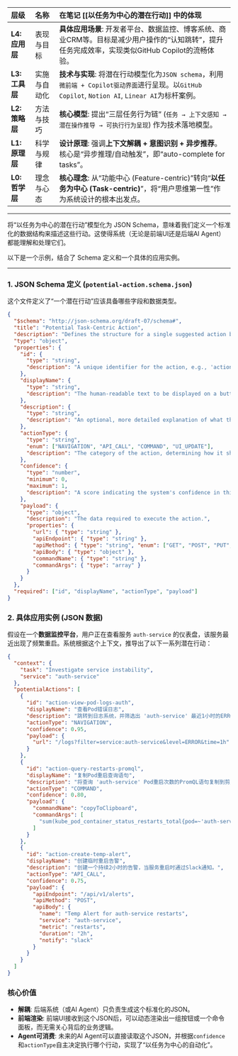 

| 层级 | 名称 | 在笔记 [[以任务为中心的潜在行动]] 中的体现 |
| :--- | :--- | :--- |
| **L4: 应用层** | 表现与目标 | **具体应用场景**: 开发者平台、数据监控、博客系统、商业CRM等。目标是减少用户操作的“认知跳转”，提升任务完成效率，实现类似GitHub Copilot的流畅体验。 |
| **L3: 工具层** | 实施与自动化 | **技术与实现**: 将潜在行动模型化为`JSON schema`，利用`微前端 + Copilot驱动界面`进行呈现。以`GitHub Copilot`, `Notion AI`, `Linear AI`为标杆案例。 |
| **L2: 策略层** | 方法与技巧 | **核心模型**: 提出“三层任务行为链” (`任务 → 上下文感知 → 潜在操作推导 → 可执行行为呈现`) 作为技术落地模型。 |
| **L1: 原理层** | 科学与规律 | **设计原理**: 强调**上下文解耦 + 意图识别 + 异步推荐**。核心是“异步推理/自动触发”，即“auto-complete for tasks”。 |
| **L0: 哲学层** | 理念与心态 | **核心理念**: 从“功能中心 (Feature-centric)”转向“**以任务为中心 (Task-centric)**”，将“用户思维第一性”作为系统设计的根本出发点。 |

---

将“以任务为中心的潜在行动”模型化为 JSON Schema，意味着我们定义一个标准化的数据结构来描述这些行动。这使得系统（无论是前端UI还是后端AI Agent）都能理解和处理它们。

以下是一个示例，结合了 Schema 定义和一个具体的应用实例。

---

### 1. JSON Schema 定义 (`potential-action.schema.json`)

这个文件定义了“一个潜在行动”应该具备哪些字段和数据类型。

```json
{
  "$schema": "http://json-schema.org/draft-07/schema#",
  "title": "Potential Task-Centric Action",
  "description": "Defines the structure for a single suggested action based on user task and context.",
  "type": "object",
  "properties": {
    "id": {
      "type": "string",
      "description": "A unique identifier for the action, e.g., 'action-view-error-logs'."
    },
    "displayName": {
      "type": "string",
      "description": "The human-readable text to be displayed on a button or in a menu."
    },
    "description": {
      "type": "string",
      "description": "An optional, more detailed explanation of what the action does."
    },
    "actionType": {
      "type": "string",
      "enum": ["NAVIGATION", "API_CALL", "COMMAND", "UI_UPDATE"],
      "description": "The category of the action, determining how it should be executed."
    },
    "confidence": {
      "type": "number",
      "minimum": 0,
      "maximum": 1,
      "description": "A score indicating the system's confidence in this suggestion's relevance."
    },
    "payload": {
      "type": "object",
      "description": "The data required to execute the action.",
      "properties": {
        "url": { "type": "string" },
        "apiEndpoint": { "type": "string" },
        "apiMethod": { "type": "string", "enum": ["GET", "POST", "PUT", "DELETE"] },
        "apiBody": { "type": "object" },
        "commandName": { "type": "string" },
        "commandArgs": { "type": "array" }
      }
    }
  },
  "required": ["id", "displayName", "actionType", "payload"]
}
```

### 2. 具体应用实例 (JSON 数据)

假设在一个**数据监控平台**，用户正在查看服务 `auth-service` 的仪表盘，该服务最近出现了频繁重启。系统根据这个上下文，推导出了以下一系列潜在行动：

```json
{
  "context": {
    "task": "Investigate service instability",
    "service": "auth-service"
  },
  "potentialActions": [
    {
      "id": "action-view-pod-logs-auth",
      "displayName": "查看Pod错误日志",
      "description": "跳转到日志系统，并筛选出 'auth-service' 最近1小时的ERROR级别日志。",
      "actionType": "NAVIGATION",
      "confidence": 0.95,
      "payload": {
        "url": "/logs?filter=service:auth-service&level=ERROR&time=1h"
      }
    },
    {
      "id": "action-query-restarts-promql",
      "displayName": "复制Pod重启查询语句",
      "description": "将查询 'auth-service' Pod重启次数的PromQL语句复制到剪贴板。",
      "actionType": "COMMAND",
      "confidence": 0.80,
      "payload": {
        "commandName": "copyToClipboard",
        "commandArgs": [
          "sum(kube_pod_container_status_restarts_total{pod=~'auth-service-.*'}) by (pod)"
        ]
      }
    },
    {
      "id": "action-create-temp-alert",
      "displayName": "创建临时重启告警",
      "description": "创建一个持续2小时的告警，当服务重启时通过Slack通知。",
      "actionType": "API_CALL",
      "confidence": 0.75,
      "payload": {
        "apiEndpoint": "/api/v1/alerts",
        "apiMethod": "POST",
        "apiBody": {
          "name": "Temp Alert for auth-service restarts",
          "service": "auth-service",
          "metric": "restarts",
          "duration": "2h",
          "notify": "slack"
        }
      }
    }
  ]
}
```

### 核心价值

- **解耦**: 后端系统（或AI Agent）只负责生成这个标准化的JSON。
- **前端渲染**: 前端UI接收到这个JSON后，可以动态渲染出一组按钮或一个命令面板，而无需关心背后的业务逻辑。
- **Agent可消费**: 未来的AI Agent可以直接读取这个JSON，并根据`confidence`和`actionType`自主决定执行哪个行动，实现了“以任务为中心的自动化”。
